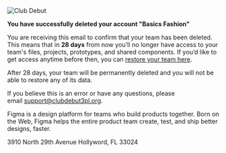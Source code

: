 ![Club Debut](https://cd3pl.org)

**You have successfully deleted your account "Basics Fashion"**

You are receiving this email to confirm that your team has been deleted. This means that in **28 days** from now you’ll no longer have access to your team's files, projects, prototypes, and shared components. If you’d like to get access anytime before then, you can [restore your team here](https://u3302489.ct.sendgrid.net/ls/click?upn=5jn-2BNVr6mWrJbcZ1z4kro3nySutAgQPt34lNFAjvKx2EMVEfWisP8Id2KNbW4Wz7pLaFiOKYMdnYBsIguJJgqOflo-2BknTv-2FE3NQEsbveJOI-3DdGkn_-2B5goWa0rXDYBADkZLdWsi564Fub7CqRsDg23kXwbE9n5tukbJLAPQcxd8MSvbAbHgtww17KTwDnIN-2FMBGJNhW5E9u1mgSdpdSpN6JLEPTUz4wq8x38BnEL6CvLLdMcF-2FPnJj0rWq5BYH83LhtbI357-2FvcidCo8c1WFIiEXprsVknoikkrvWgou-2BK5KjOQbt-2FMLsJzjLW1QAqglLZp7gsA-2F9RnMUr5UkQPrEHlxEWxIVB0vcpmzqg-2FAgWe-2FkmrhoIixw56pb-2BS7aaMjJKjHDKzmkd0Csvr-2BIGWOrkBiYML-2Fcaspi47f8BVN3fEMqWfb3LbensTn9dwyR4czH5vw-2Bxl0oktMoz2GwC0f5hnj-2BhLfNkEnIxmmDZhCZ2GVBV32NGCGg39XrVNo8P-2BJ49I55Lrg-3D-3D).   
  
After 28 days, your team will be permanently deleted and you will not be able to restore any of its data.   
  
If you believe this is an error or have any questions, please email [support@clubdebut3pl.org](mailto:support@figma.com).

Figma is a design platform for teams who build products together. Born on the Web, Figma helps the entire product team create, test, and ship better designs, faster.


3910 North 29th Avenue Hollyword, FL 33024